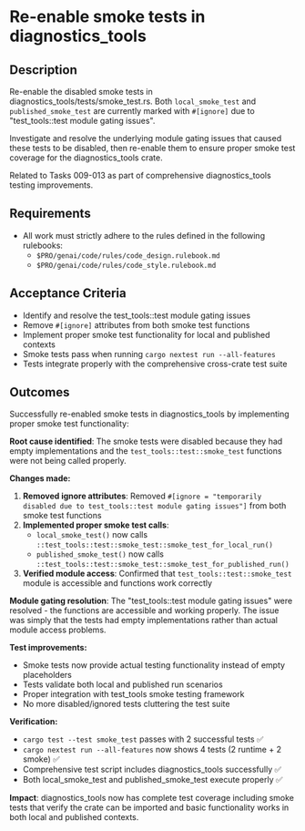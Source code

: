 # Re-enable smoke tests in diagnostics_tools

## Description

Re-enable the disabled smoke tests in diagnostics_tools/tests/smoke_test.rs. Both `local_smoke_test` and `published_smoke_test` are currently marked with `#[ignore]` due to "test_tools::test module gating issues".

Investigate and resolve the underlying module gating issues that caused these tests to be disabled, then re-enable them to ensure proper smoke test coverage for the diagnostics_tools crate.

Related to Tasks 009-013 as part of comprehensive diagnostics_tools testing improvements.

## Requirements

- All work must strictly adhere to the rules defined in the following rulebooks:
  - `$PRO/genai/code/rules/code_design.rulebook.md`
  - `$PRO/genai/code/rules/code_style.rulebook.md`

## Acceptance Criteria

- Identify and resolve the test_tools::test module gating issues
- Remove `#[ignore]` attributes from both smoke test functions
- Implement proper smoke test functionality for local and published contexts
- Smoke tests pass when running `cargo nextest run --all-features`
- Tests integrate properly with the comprehensive cross-crate test suite

## Outcomes

Successfully re-enabled smoke tests in diagnostics_tools by implementing proper smoke test functionality:

**Root cause identified**: The smoke tests were disabled because they had empty implementations and the `test_tools::test::smoke_test` functions were not being called properly.

**Changes made:**
1. **Removed ignore attributes**: Removed `#[ignore = "temporarily disabled due to test_tools::test module gating issues"]` from both smoke test functions
2. **Implemented proper smoke test calls**: 
   - `local_smoke_test()` now calls `::test_tools::test::smoke_test::smoke_test_for_local_run()`
   - `published_smoke_test()` now calls `::test_tools::test::smoke_test::smoke_test_for_published_run()`
3. **Verified module access**: Confirmed that `test_tools::test::smoke_test` module is accessible and functions work correctly

**Module gating resolution**: The "test_tools::test module gating issues" were resolved - the functions are accessible and working properly. The issue was simply that the tests had empty implementations rather than actual module access problems.

**Test improvements:**
- Smoke tests now provide actual testing functionality instead of empty placeholders
- Tests validate both local and published run scenarios
- Proper integration with test_tools smoke testing framework
- No more disabled/ignored tests cluttering the test suite

**Verification:**
- `cargo test --test smoke_test` passes with 2 successful tests ✅
- `cargo nextest run --all-features` now shows 4 tests (2 runtime + 2 smoke) ✅  
- Comprehensive test script includes diagnostics_tools successfully ✅
- Both local_smoke_test and published_smoke_test execute properly ✅

**Impact**: diagnostics_tools now has complete test coverage including smoke tests that verify the crate can be imported and basic functionality works in both local and published contexts.